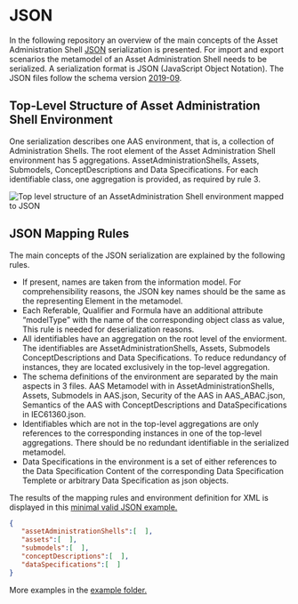 # JSON
In the following repository an overview of the main concepts of the Asset Administration Shell [JSON](https://tools.ietf.org/html/rfc8259) serialization is presented. For import and export scenarios the metamodel of an Asset Administration Shell needs to be serialized. A serialization format is JSON (JavaScript Object Notation). The JSON files follow the schema version [2019-09](https://json-schema.org/specification-links.html#2019-09-formerly-known-as-draft-8).

## Top-Level Structure of Asset Administration Shell Environment
One serialization describes one AAS environment, that is, a collection of Administration Shells. The root element of the Asset Administration Shell environment has 5 aggregations. AssetAdministrationShells, Assets, Submodels, ConceptDescriptions and Data Specifications. For each identifiable class, one aggregation is provided, as required by rule 3.

![Top level structure of an AssetAdministration Shell environment mapped to JSON](https://user-images.githubusercontent.com/1814815/147122261-ac77deea-e83e-422d-bff5-f005feaf98d4.png)

## JSON Mapping Rules
The main concepts of the JSON serialization are explained by the following rules. 
- If present, names are taken from the information model. For comprehensibility reasons, the JSON key names should be the same as the representing Element in the metamodel. 
- Each Referable, Qualifier and Formula have an additional attribute “modelType” with the name of the corresponding object class as value, This rule is needed for deserialization reasons. 
- All identifiables have an aggregation on the root level of the enviorment. The identifiables are AssetAdministrationShells, Assets, Submodels ConceptDescriptions and Data Specifications. To reduce redundancy of instances, they are located exclusively in the top-level aggregation.
- The schema definitions of the environment are separated by the main aspects in 3 files. AAS Metamodel with in AssetAdministrationShells, Assets, Submodels in AAS.json, Security of the AAS in AAS_ABAC.json, Semantics of the AAS with ConceptDescriptions and DataSpecifications in IEC61360.json.
- Identifiables which are not in the top-level aggregations are only references to the corresponding instances in one of the top-level aggregations.
There should be no redundant identifiable in the serialized metamodel. 
- Data Specifications in the environment is a set of either references to the Data Specification Content of the corresponding Data Specification Templete or arbitrary Data Specification as json objects.

The results of the mapping rules and environment definition for XML is displayed in this [minimal valid JSON example.](examples/miniJsonExample.json) 
```JSON
{  
   "assetAdministrationShells":[  ],
   "assets":[  ],
   "submodels":[  ],
   "conceptDescriptions":[  ],
   "dataSpecifications":[  ]
}
```  

More examples in the [example folder.](examples)